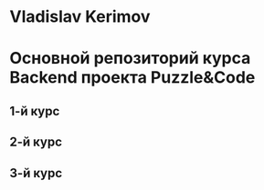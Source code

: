 # Vladislav Kerimov
# Основной репозиторий курса Backend проекта Puzzle&Code
## 1-й курс
## 2-й курс
## 3-й курс
